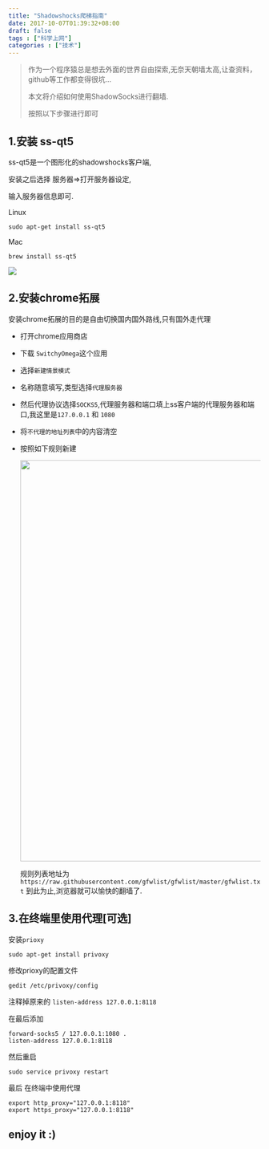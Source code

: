 ```yaml
---
title: "Shadowshocks爬梯指南"
date: 2017-10-07T01:39:32+08:00
draft: false
tags : ["科学上网"]
categories : ["技术"]
---
```


> 作为一个程序猿总是想去外面的世界自由探索,无奈天朝墙太高,让查资料，github等工作都变得很坑…
>
> 本文将介绍如何使用ShadowSocks进行翻墙.
>
> 按照以下步骤进行即可

## 1.安装 ss-qt5

ss-qt5是一个图形化的shadowshocks客户端,

安装之后选择 服务器=>打开服务器设定,

输入服务器信息即可.

Linux

```
sudo apt-get install ss-qt5
```
Mac

```
brew install ss-qt5
```

![](http://orfg3zirg.bkt.clouddn.com/201707281501253242-1.png)

## 2.安装chrome拓展
安装chrome拓展的目的是自由切换国内国外路线,只有国外走代理
- 打开chrome应用商店

- 下载 `SwitchyOmega`这个应用

- 选择`新建情景模式`

- 名称随意填写,类型选择`代理服务器`

- 然后代理协议选择`SOCKS5`,代理服务器和端口填上ss客户端的代理服务器和端口,我这里是`127.0.0.1` 和 `1080`

- 将`不代理的地址列表`中的内容清空

- 按照如下规则新建 

  <img src="http://orfg3zirg.bkt.clouddn.com/201707281501251292-p1.png" width="800px">

  规则列表地址为 
  `https://raw.githubusercontent.com/gfwlist/gfwlist/master/gfwlist.txt`
  到此为止,浏览器就可以愉快的翻墙了.
## 3.在终端里使用代理[可选]
安装`prioxy`

````
sudo apt-get install privoxy
````

修改prioxy的配置文件

```
gedit /etc/privoxy/config
```



注释掉原来的 `listen-address 127.0.0.1:8118`

在最后添加 
```
forward-socks5 / 127.0.0.1:1080 .
listen-address 127.0.0.1:8118
```

然后重启

```
sudo service privoxy restart
```



最后 在终端中使用代理
```
export http_proxy="127.0.0.1:8118"
export https_proxy="127.0.0.1:8118"
```

## enjoy it :)